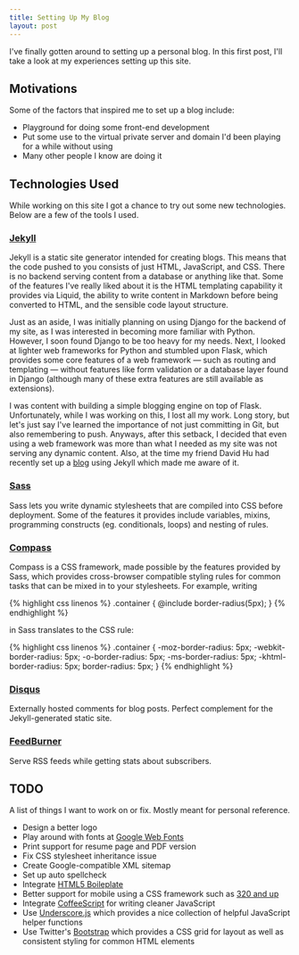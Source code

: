 ```yaml
---
title: Setting Up My Blog
layout: post
---
```

I've finally gotten around to setting up a personal blog. In this first post, I'll take a look at my experiences setting up this site.

## Motivations

Some of the factors that inspired me to set up a blog include:
* Playground for doing some front-end development
* Put some use to the virtual private server and domain I'd been playing for a while without using
* Many other people I know are doing it

## Technologies Used

While working on this site I got a chance to try out some new technologies. Below are a few of the tools I used.

### [Jekyll](http://jekyllrb.com "Website for Jekyll")

Jekyll is a static site generator intended for creating blogs. This means that the code pushed to you consists of just HTML, JavaScript, and CSS. There is no backend serving content from a database or anything like that. Some of the features I've really liked about it is the HTML templating capability it provides via Liquid, the ability to write content in Markdown before being converted to HTML, and the sensible code layout structure.

Just as an aside, I was initially planning on using Django for the backend of my site, as I was interested in becoming more familiar with Python. However, I soon found Django to be too heavy for my needs. Next, I looked at lighter web frameworks for Python and stumbled upon Flask, which provides some core features of a web framework &mdash; such as routing and templating &mdash; without features like form validation or a database layer found in Django (although many of these extra features are still available as extensions).

I was content with building a simple blogging engine on top of Flask. Unfortunately, while I was working on this, I lost all my work. Long story, but let's just say I've learned the importance of not just committing in Git, but also remembering to push. Anyways, after this setback, I decided that even using a web framework was more than what I needed as my site was not serving any dynamic content. Also, at the time my friend David Hu had recently set up a [blog](http://david-hu.com "David Hu's Blog") using Jekyll which made me aware of it.

### [Sass](http://sass-lang.com "Website for Sass")

Sass lets you write dynamic stylesheets that are compiled into CSS before deployment. Some of the features it provides include variables, mixins, programming constructs (eg. conditionals, loops) and nesting of rules.

### [Compass](http://compass-style.org "Website for Compass")

Compass is a CSS framework, made possible by the features provided by Sass, which provides cross-browser compatible styling rules for common tasks that can be mixed in to your stylesheets. For example, writing

{% highlight css linenos %}
.container {
	@include border-radius(5px);
}
{% endhighlight %}

in Sass translates to the CSS rule:

{% highlight css linenos %}
.container {
	-moz-border-radius: 5px;
	-webkit-border-radius: 5px;
	-o-border-radius: 5px;
	-ms-border-radius: 5px;
	-khtml-border-radius: 5px;
	border-radius: 5px;
}
{% endhighlight %}

### [Disqus](http://disqus.com "Website for Disqus")

Externally hosted comments for blog posts. Perfect complement for the Jekyll-generated static site.

### [FeedBurner](http://feedburner.google.com "Website for FeedBurner")

Serve RSS feeds while getting stats about subscribers.

## TODO

A list of things I want to work on or fix. Mostly meant for personal reference.

* Design a better logo
* Play around with fonts at [Google Web Fonts](http://www.google.com/webfonts "Website for Google Web Fonts")
* Print support for resume page and PDF version
* Fix CSS stylesheet inheritance issue
* Create Google-compatible XML sitemap
* Set up auto spellcheck
* Integrate [HTML5 Boileplate](http://html5boilerplate.com "Website for HTML5 Boilerplate")
* Better support for mobile using a CSS framework such as [320 and up](http://stuffandnonsense.co.uk/projects/320andup "Website for 320 and up")
* Integrate [CoffeeScript](http://coffeescript.org "Website for CoffeeScript") for writing cleaner JavaScript
* Use [Underscore.js](http://documentcloud.github.com/underscore "Website for Underscore.js") which provides a nice collection of helpful JavaScript helper functions
* Use Twitter's [Bootstrap](http://twitter.github.com/bootstrap/ "Website for Bootstrap") which provides a CSS grid for layout as well as consistent styling for common HTML elements
